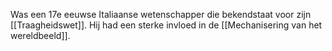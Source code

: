Was een 17e eeuwse Italiaanse wetenschapper die bekendstaat voor zijn [[Traagheidswet]]. Hij had een sterke invloed in de [[Mechanisering van het wereldbeeld]].